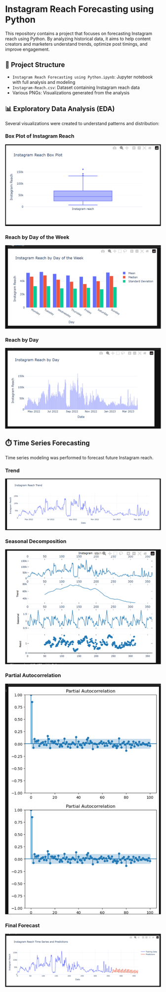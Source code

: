 # Instagram Reach Forecasting using Python

This repository contains a project that focuses on forecasting Instagram reach using Python. By analyzing historical data, it aims to help content creators and marketers understand trends, optimize post timings, and improve engagement.

## 📂 Project Structure

* `Instagram Reach Forecasting using Python.ipynb`: Jupyter notebook with full analysis and modeling
* `Instagram-Reach.csv`: Dataset containing Instagram reach data
* Various PNGs: Visualizations generated from the analysis

## 📊 Exploratory Data Analysis (EDA)

Several visualizations were created to understand patterns and distribution:

### Box Plot of Instagram Reach

![Box Plot](https://github.com/MohithKumar8897/Machine-Learning-Projects-/raw/main/Instagram%20Reach%20Forecasting%20using%20Python/Instagram-Reach%20box%20plot.png)

### Reach by Day of the Week

![By Day of Week](https://github.com/MohithKumar8897/Machine-Learning-Projects-/raw/main/Instagram%20Reach%20Forecasting%20using%20Python/Instagram-Reach%20by%20day%20of%20the%20week.png)

### Reach by Day

![By Day](https://github.com/MohithKumar8897/Machine-Learning-Projects-/raw/main/Instagram%20Reach%20Forecasting%20using%20Python/Instagram-Reach%20by%20day.png)

## ⏱️ Time Series Forecasting

Time series modeling was performed to forecast future Instagram reach.

### Trend

![Trend](https://github.com/MohithKumar8897/Machine-Learning-Projects-/raw/main/Instagram%20Reach%20Forecasting%20using%20Python/Instragram%20reach%20trend.png)

### Seasonal Decomposition

![Seasonality](https://github.com/MohithKumar8897/Machine-Learning-Projects-/raw/main/Instagram%20Reach%20Forecasting%20using%20Python/Seasonal%20Trends%20of%20Insta.png)

### Partial Autocorrelation

![PACF](https://github.com/MohithKumar8897/Machine-Learning-Projects-/raw/main/Instagram%20Reach%20Forecasting%20using%20Python/Partial%20autocorrelection.png)

### Final Forecast

![Forecast](https://github.com/MohithKumar8897/Machine-Learning-Projects-/raw/main/Instagram%20Reach%20Forecasting%20using%20Python/Instragram%20reach%20time%20series%20and%20predictions.png)
